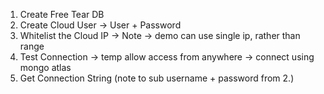 1. Create Free Tear DB
2. Create Cloud User -> User + Password
3. Whitelist the Cloud IP -> Note -> demo can use single ip, rather than range
4. Test Connection -> temp allow access from anywhere -> connect using mongo atlas
5. Get Connection String (note to sub username + password from 2.)
